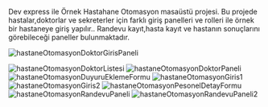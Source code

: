 Dev express ile Örnek Hastahane Otomasyon masaüstü projesi. 
Bu projede hastalar,doktorlar ve sekreterler için farklı giriş panelleri ve rolleri ile örnek bir hastaneye giriş yapılır.. 
Randevu kayıt,hasta kayıt ve hastanın sonuçlarını görebileceği paneller bulunmaktadır. 



![hastaneOtomasyonDoktorGirisPaneli](https://github.com/emirtanta/HospitalAutomation/assets/54248204/5dd0e7ca-2bea-45c4-b104-41a37ae2046c)


![hastaneOtomasyonDoktorListesi](https://github.com/emirtanta/HospitalAutomation/assets/54248204/aede9d0d-1215-4819-9c2c-9ce579c9fdbe)
![hastaneOtomasyonDoktorPaneli](https://github.com/emirtanta/HospitalAutomation/assets/54248204/86fa61a5-4d95-44f8-a166-da0af06bb76d)
![hastaneOtomasyonDuyuruEklemeFormu](https://github.com/emirtanta/HospitalAutomation/assets/54248204/9be7a155-6272-44fe-a1b5-634cbb44762c)
![hastaneOtomasyonGiris1](https://github.com/emirtanta/HospitalAutomation/assets/54248204/d9985e48-e18d-47ef-8fcc-a594e6462b9e)
![hastaneOtomasyonGiris2](https://github.com/emirtanta/HospitalAutomation/assets/54248204/74bf6d92-7dfc-428f-9396-d980cbbf73d6)
![hastaneOtomasyonPesonelDetayFormu](https://github.com/emirtanta/HospitalAutomation/assets/54248204/89f2a87c-3faf-46c7-b878-f1cb5657cb73)
![hastaneOtomasyonRandevuPaneli](https://github.com/emirtanta/HospitalAutomation/assets/54248204/3106e20b-23ca-4276-b8cf-108759400f08)
![hastaneOtomasyonRandevuPaneli2](https://github.com/emirtanta/HospitalAutomation/assets/54248204/5826bc66-9806-431a-8081-29b14b1c502a)
